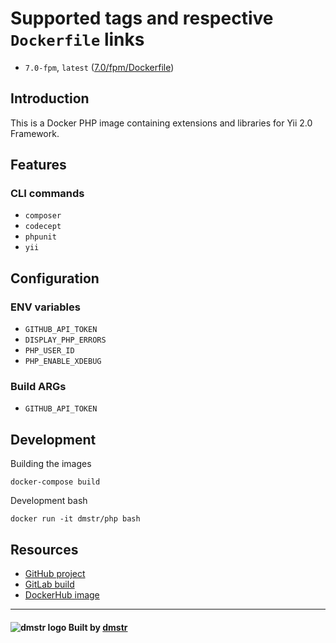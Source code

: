 Supported tags and respective `Dockerfile` links
================================================

- `7.0-fpm`, `latest` ([7.0/fpm/Dockerfile](https://github.com/dmstr/docker-php-yii2/blob/master/7.0/Dockerfile-fpm))


Introduction
------------

This is a Docker PHP image containing extensions and libraries for Yii 2.0 Framework.


Features
--------

### CLI commands

 - `composer`
 - `codecept`
 - `phpunit`
 - `yii`
 

Configuration
-------------

### ENV variables

 - `GITHUB_API_TOKEN`
 - `DISPLAY_PHP_ERRORS`
 - `PHP_USER_ID`
 - `PHP_ENABLE_XDEBUG`

### Build ARGs

 - `GITHUB_API_TOKEN`

Development
-----------

Building the images

    docker-compose build

Development bash    

    docker run -it dmstr/php bash


Resources
---------  

- [GitHub project](https://github.com/dmstr/docker-php-yii2)
- [GitLab build](https://git.hrzg.de/dmstr/docker-php-yii2/builds)
- [DockerHub image](https://hub.docker.com/r/dmstr/php-yii2/)


---

#### ![dmstr logo](http://t.phundament.com/dmstr-16-cropped.png) Built by [dmstr](http://diemeisterei.de)
